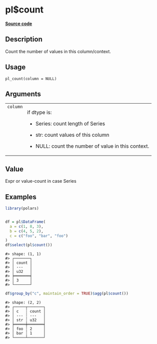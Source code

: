 

# pl$count

[**Source code**](https://github.com/pola-rs/r-polars/tree/1fd6c01b862685c50e295d9b2ef690a69c3a7963/R/functions__lazy.R#L107)

## Description

Count the number of values in this column/context.

## Usage

<pre><code class='language-R'>pl_count(column = NULL)
</code></pre>

## Arguments

<table>
<tr>
<td style="white-space: nowrap; font-family: monospace; vertical-align: top">
<code id="pl_count_:_column">column</code>
</td>
<td>

if dtype is:

<ul>
<li>

Series: count length of Series

</li>
<li>

str: count values of this column

</li>
<li>

NULL: count the number of value in this context.

</li>
</ul>
</td>
</tr>
</table>

## Value

Expr or value-count in case Series

## Examples

``` r
library(polars)


df = pl$DataFrame(
  a = c(1, 8, 3),
  b = c(4, 5, 2),
  c = c("foo", "bar", "foo")
)
df$select(pl$count())
```

    #> shape: (1, 1)
    #> ┌───────┐
    #> │ count │
    #> │ ---   │
    #> │ u32   │
    #> ╞═══════╡
    #> │ 3     │
    #> └───────┘

``` r
df$group_by("c", maintain_order = TRUE)$agg(pl$count())
```

    #> shape: (2, 2)
    #> ┌─────┬───────┐
    #> │ c   ┆ count │
    #> │ --- ┆ ---   │
    #> │ str ┆ u32   │
    #> ╞═════╪═══════╡
    #> │ foo ┆ 2     │
    #> │ bar ┆ 1     │
    #> └─────┴───────┘
